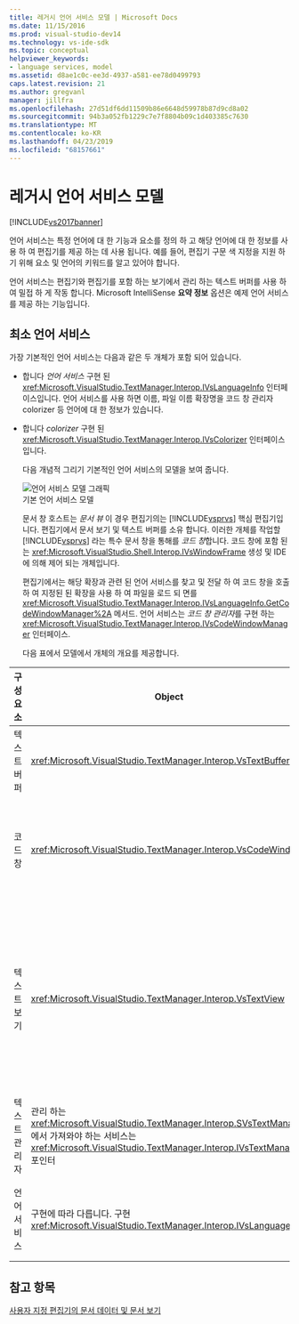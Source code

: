 ```yaml
---
title: 레거시 언어 서비스 모델 | Microsoft Docs
ms.date: 11/15/2016
ms.prod: visual-studio-dev14
ms.technology: vs-ide-sdk
ms.topic: conceptual
helpviewer_keywords:
- language services, model
ms.assetid: d8ae1c0c-ee3d-4937-a581-ee78d0499793
caps.latest.revision: 21
ms.author: gregvanl
manager: jillfra
ms.openlocfilehash: 27d51df6dd11509b86e6648d59978b87d9cd8a02
ms.sourcegitcommit: 94b3a052fb1229c7e7f8804b09c1d403385c7630
ms.translationtype: MT
ms.contentlocale: ko-KR
ms.lasthandoff: 04/23/2019
ms.locfileid: "68157661"
---
```

# <a name="model-of-a-legacy-language-service"></a>레거시 언어 서비스 모델
[!INCLUDE[vs2017banner](../../includes/vs2017banner.md)]

언어 서비스는 특정 언어에 대 한 기능과 요소를 정의 하 고 해당 언어에 대 한 정보를 사용 하 여 편집기를 제공 하는 데 사용 됩니다. 예를 들어, 편집기 구문 색 지정을 지원 하기 위해 요소 및 언어의 키워드를 알고 있어야 합니다.  
  
 언어 서비스는 편집기와 편집기를 포함 하는 보기에서 관리 하는 텍스트 버퍼를 사용 하 여 밀접 하 게 작동 합니다. Microsoft IntelliSense **요약 정보** 옵션은 예제 언어 서비스를 제공 하는 기능입니다.  
  
## <a name="a-minimal-language-service"></a>최소 언어 서비스  
 가장 기본적인 언어 서비스는 다음과 같은 두 개체가 포함 되어 있습니다.  
  
- 합니다 *언어 서비스* 구현 된 <xref:Microsoft.VisualStudio.TextManager.Interop.IVsLanguageInfo> 인터페이스입니다. 언어 서비스를 사용 하면 이름, 파일 이름 확장명을 코드 창 관리자 colorizer 등 언어에 대 한 정보가 있습니다.  
  
- 합니다 *colorizer* 구현 된 <xref:Microsoft.VisualStudio.TextManager.Interop.IVsColorizer> 인터페이스입니다.  
  
  다음 개념적 그리기 기본적인 언어 서비스의 모델을 보여 줍니다.  
  
  ![언어 서비스 모델 그래픽](../../extensibility/media/vslanguageservicemodel.gif "vsLanguageServiceModel")  
  기본 언어 서비스 모델  
  
  문서 창 호스트는 *문서 뷰* 이 경우 편집기의는 [!INCLUDE[vsprvs](../../includes/vsprvs-md.md)] 핵심 편집기입니다. 편집기에서 문서 보기 및 텍스트 버퍼를 소유 합니다. 이러한 개체를 작업할 [!INCLUDE[vsprvs](../../includes/vsprvs-md.md)] 라는 특수 문서 창을 통해를 *코드 창*합니다. 코드 창에 포함 된는 <xref:Microsoft.VisualStudio.Shell.Interop.IVsWindowFrame> 생성 및 IDE에 의해 제어 되는 개체입니다.  
  
  편집기에서는 해당 확장과 관련 된 언어 서비스를 찾고 및 전달 하 여 코드 창을 호출 하 여 지정된 된 확장을 사용 하 여 파일을 로드 되 면를 <xref:Microsoft.VisualStudio.TextManager.Interop.IVsLanguageInfo.GetCodeWindowManager%2A> 메서드. 언어 서비스는 *코드 창 관리자*를 구현 하는 <xref:Microsoft.VisualStudio.TextManager.Interop.IVsCodeWindowManager> 인터페이스.  
  
  다음 표에서 모델에서 개체의 개요를 제공합니다.  
  
|구성 요소|Object|함수|  
|---------------|------------|--------------|  
|텍스트 버퍼|<xref:Microsoft.VisualStudio.TextManager.Interop.VsTextBuffer>|유니코드 읽기/쓰기 텍스트 스트림입니다. 다른 인코딩을 사용 하는 텍스트는 것이 가능 합니다.|  
|코드 창|<xref:Microsoft.VisualStudio.TextManager.Interop.VsCodeWindow>|하나 이상의 텍스트 뷰를 포함 하는 문서 창입니다. 때 [!INCLUDE[vsprvs](../../includes/vsprvs-md.md)] 는 코드 창 (MDI) 다중 문서 인터페이스 모드로 MDI 자식입니다.|  
|텍스트 보기|<xref:Microsoft.VisualStudio.TextManager.Interop.VsTextView>|사용자가 이동 하 고 키보드 및 마우스를 사용 하 여 텍스트를 볼 수 있는 창입니다. 텍스트 뷰 편집기로 사용자에 게 표시 됩니다. 일반 편집기 창, 출력 창 및 직접 실행 창에 텍스트 뷰를 사용할 수 있습니다. 또한 코드 창 내에서 하나 이상의 텍스트 뷰를 구성할 수 있습니다.|  
|텍스트 관리자|관리 하는 <xref:Microsoft.VisualStudio.TextManager.Interop.SVsTextManager> 에서 가져와야 하는 서비스는 <xref:Microsoft.VisualStudio.TextManager.Interop.IVsTextManager> 포인터|앞에서 설명한 모든 구성 요소에 의해 공유 되는 일반적인 정보를 유지 관리 하는 구성 요소입니다.|  
|언어 서비스|구현에 따라 다릅니다. 구현 <xref:Microsoft.VisualStudio.TextManager.Interop.IVsLanguageInfo>|구문 강조 표시, 문 완성 및 중괄호 일치 등의 언어 관련 정보를 사용 하 여 편집기를 제공 하는 개체입니다.|  
  
## <a name="see-also"></a>참고 항목  
 [사용자 지정 편집기의 문서 데이터 및 문서 보기](../../extensibility/document-data-and-document-view-in-custom-editors.md)
